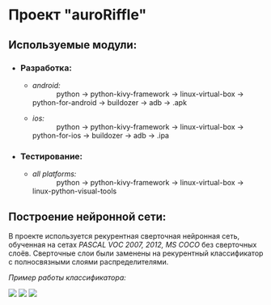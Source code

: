 <h1>Проект "auroRiffle"</h1>

<h2>Используемые модули:</h2>

<ul type="disk">
	<li>
		<h3> Разработка: </h3>
		<ul type="sycle">
			<li> 
				<p>
					<i> android: <br> &nbsp &nbsp &nbsp &nbsp &nbsp &nbsp </i> python -> python-kivy-framework -> linux-virtual-box -> python-for-android -> buildozer -> adb -> .apk 
				</p>
			</li>
			<li> 
				<p>
					<i> ios: <br> &nbsp &nbsp &nbsp &nbsp &nbsp &nbsp </i> python -> python-kivy-framework -> linux-virtual-box -> python-for-ios -> buildozer -> adb -> .ipa
				</p>
			</li>
		</ul>
	</li>
	<li>
		<h3> Тестирование: </h3>
		<ul type="sycle">
			<li>
				<p>
					<i> all platforms: <br> &nbsp &nbsp &nbsp &nbsp &nbsp &nbsp </i> python -> python-kivy-framework -> linux-virtual-box -> linux-python-visual-tools
				</p>		
			</li>
		</ul>
	</li>
</ul>

<h2>Построение нейронной сети:</h2>

<p> В проекте используется рекурентная сверточная нейронная сеть, обученная на сетах <i> PASCAL VOC 2007, 2012, MS COCO </i> без сверточных слоёв. Сверточные слои были заменены
	на рекурентный классификатор с полносвязными слоями распределителями. </p>

<p> <i> Пример работы классификатора: </i> </p>

<img src="https://i.ibb.co/8YxSqd0/1.png">
<img src="https://i.ibb.co/VMD48gZ/2.png">
<img src="https://i.ibb.co/hYGCZ6s/3.png">
